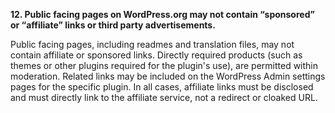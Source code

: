 **12. Public facing pages on WordPress.org may not contain “sponsored” or “affiliate” links or third party advertisements.**

Public facing pages, including readmes and translation files, may not contain affiliate or sponsored links. Directly required products (such as themes or other plugins required for the plugin's use), are permitted within moderation. Related links may be included on the WordPress Admin settings pages for the specific plugin. In all cases, affiliate links must be disclosed and must directly link to the affiliate service, not a redirect or cloaked URL.